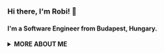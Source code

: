 ### Hi there, I'm Robi! 👋

#### I'm a Software Engineer from Budapest, Hungary.

<details>
  <summary>
    <strong>MORE ABOUT ME</strong>
  </summary>
  
  ![My github stats](https://github-readme-stats.vercel.app/api?username=rdarida&show_icons=true)
</details>

<!--
**rdarida/rdarida** is a ✨ _special_ ✨ repository because its `README.md` (this file) appears on your GitHub profile.

Here are some ideas to get you started:

- 🔭 I’m currently working on ...
- 🌱 I’m currently learning ...
- 👯 I’m looking to collaborate on ...
- 🤔 I’m looking for help with ...
- 💬 Ask me about ...
- 📫 How to reach me: ...
- 😄 Pronouns: ...
- ⚡ Fun fact: ...
-->
